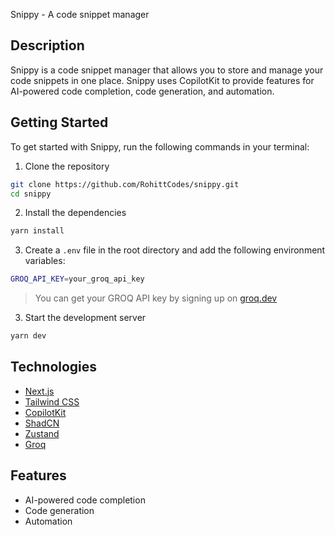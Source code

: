 Snippy - A code snippet manager

## Description
Snippy is a code snippet manager that allows you to store and manage your code snippets in one place. Snippy uses CopilotKit to provide features for AI-powered code completion, code generation, and automation.

## Getting Started
To get started with Snippy, run the following commands in your terminal:

1. Clone the repository
```bash
git clone https://github.com/RohittCodes/snippy.git
cd snippy
```

2. Install the dependencies
```bash
yarn install
```

3. Create a `.env` file in the root directory and add the following environment variables:
```bash
GROQ_API_KEY=your_groq_api_key
```
> You can get your GROQ API key by signing up on [groq.dev](https://groq.com)

3. Start the development server
```bash
yarn dev
```

## Technologies
- [Next.js](https://nextjs.org)
- [Tailwind CSS](https://tailwindcss.com)
- [CopilotKit](https://copilotkit.ai)
- [ShadCN](https://ui.shadcn.com)
- [Zustand](https://zustand.docs.pmnd.rs)
- [Groq](https://groq.com)

## Features
- AI-powered code completion
- Code generation
- Automation